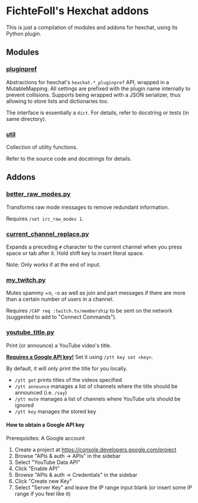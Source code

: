 FichteFoll's Hexchat addons
===========================

This is just a compilation of modules and addons for hexchat,
using its Python plugin.


## Modules

### [pluginpref](./pluginpref/__init__.py)

Abstractions for hexchat's `hexchat.*_pluginpref` API,
wrapped in a MutableMapping.
All settings are prefixed with the plugin name internally
to prevent collisions.
Supports being wrapped with a JSON serializer,
thus allowing to store lists and dictionaries too.

The interface is essentially a `dict`.
For details, refer to docstring or tests (in same directory).

### [util](./util/__init__.py)

Collection of utility functions.

Refer to the source code and docstrings for details.


## Addons

### [better_raw_modes.py](./better_raw_modes.py)

Transforms raw mode messages
to remove redundant information.

Requires `/set irc_raw_modes 1`.


### [current_channel_replace.py](./current_channel_replace.py)

Expands a preceding `#` character to the current channel
when you press space or tab after it.
Hold shift key to insert literal space.

Note: Only works if at the end of input.


### [my_twitch.py](./my_twitch.py)

Mutes spammy +o, -o 
as well as join and part messages 
if there are more than a certain number of users in a channel.

Requires `/CAP req :twitch.tv/membership`
to be sent on the network
(suggested to add to "Connect Commands").


### [youtube_title.py](./youtube_title.py)

Print (or announce) a YouTube video's title.

[**Requires a Google API key!**](#how-to-obtain-a-google-api-key)
Set it using `/ytt key set <key>`.

By default, it will only print the title for you locally.

- `/ytt get` prints titles of the videos specified
- `/ytt announce` manages a list of channels
  where the title should be announced (i.e. `/say`)
- `/ytt mute` manages a list of channels
  where YouTube urls should be ignored
- `/ytt key` manages the stored key


#### How to obtain a Google API key

Prerequisites: A Google account

1. Create a project at https://console.developers.google.com/project
2. Browse "APIs & auth -> APIs" in the sidebar
3. Select "YouTube Data API"
4. Click "Enable API"
5. Browse "APIs & auth -> Credentials" in the sidebar
6. Click "Create new Key"
7. Select "Server Key" and leave the IP range input blank (or insert some IP range if you feel like it)
